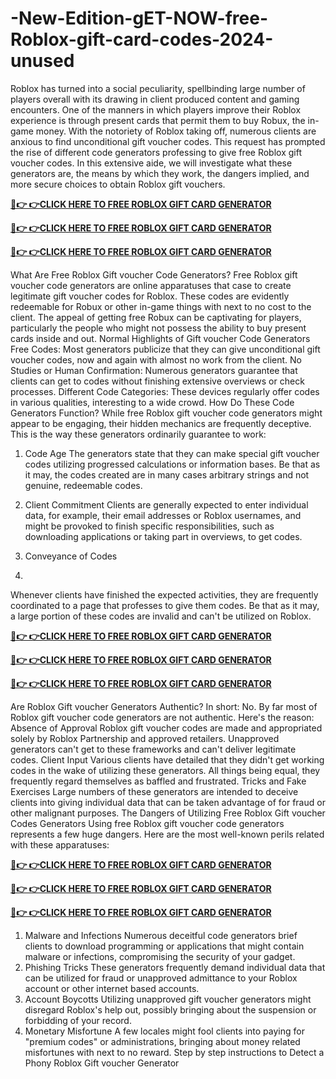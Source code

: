 # -New-Edition-gET-NOW-free-Roblox-gift-card-codes-2024-unused

Roblox has turned into a social peculiarity, spellbinding large number of players overall with its drawing in client produced content and gaming encounters. One of the manners in which players improve their Roblox experience is through present cards that permit them to buy Robux, the in-game money. With the notoriety of Roblox taking off, numerous clients are anxious to find unconditional gift voucher codes. This request has prompted the rise of different code generators professing to give free Roblox gift voucher codes. In this extensive aide, we will investigate what these generators are, the means by which they work, the dangers implied, and more secure choices to obtain Roblox gift vouchers.

**[🔴👉 👉CLICK HERE TO FREE ROBLOX GIFT CARD GENERATOR](https://tinyurl.com/dfthhhuglatestroblox)**

**[🔴👉 👉CLICK HERE TO FREE ROBLOX GIFT CARD GENERATOR](https://tinyurl.com/dfthhhuglatestroblox)**

**[🔴👉 👉CLICK HERE TO FREE ROBLOX GIFT CARD GENERATOR](https://tinyurl.com/dfthhhuglatestroblox)**

What Are Free Roblox Gift voucher Code Generators?
Free Roblox gift voucher code generators are online apparatuses that case to create legitimate gift voucher codes for Roblox. These codes are evidently redeemable for Robux or other in-game things with next to no cost to the client. The appeal of getting free Robux can be captivating for players, particularly the people who might not possess the ability to buy present cards inside and out.
Normal Highlights of Gift voucher Code Generators
Free Codes: Most generators publicize that they can give unconditional gift voucher codes, now and again with almost no work from the client.
No Studies or Human Confirmation: Numerous generators guarantee that clients can get to codes without finishing extensive overviews or check processes.
Different Code Categories: These devices regularly offer codes in various qualities, interesting to a wide crowd.
How Do These Code Generators Function?
While free Roblox gift voucher code generators might appear to be engaging, their hidden mechanics are frequently deceptive. This is the way these generators ordinarily guarantee to work:
1. Code Age
The generators state that they can make special gift voucher codes utilizing progressed calculations or information bases. Be that as it may, the codes created are in many cases arbitrary strings and not genuine, redeemable codes.
2. Client Commitment
Clients are generally expected to enter individual data, for example, their email addresses or Roblox usernames, and might be provoked to finish specific responsibilities, such as downloading applications or taking part in overviews, to get codes.
3. Conveyance of Codes

4. 
Whenever clients have finished the expected activities, they are frequently coordinated to a page that professes to give them codes. Be that as it may, a large portion of these codes are invalid and can't be utilized on Roblox.

**[🔴👉 👉CLICK HERE TO FREE ROBLOX GIFT CARD GENERATOR](https://tinyurl.com/dfthhhuglatestroblox)**

**[🔴👉 👉CLICK HERE TO FREE ROBLOX GIFT CARD GENERATOR](https://tinyurl.com/dfthhhuglatestroblox)**

**[🔴👉 👉CLICK HERE TO FREE ROBLOX GIFT CARD GENERATOR](https://tinyurl.com/dfthhhuglatestroblox)**


Are Roblox Gift voucher Generators Authentic?
In short: No. By far most of Roblox gift voucher code generators are not authentic. Here's the reason:
Absence of Approval
Roblox gift voucher codes are made and appropriated solely by Roblox Partnership and approved retailers. Unapproved generators can't get to these frameworks and can't deliver legitimate codes.
Client Input
Various clients have detailed that they didn't get working codes in the wake of utilizing these generators. All things being equal, they frequently regard themselves as baffled and frustrated.
Tricks and Fake Exercises
Large numbers of these generators are intended to deceive clients into giving individual data that can be taken advantage of for fraud or other malignant purposes.
The Dangers of Utilizing Free Roblox Gift voucher Codes Generators
Using free Roblox gift voucher code generators represents a few huge dangers. Here are the most well-known perils related with these apparatuses:

**[🔴👉 👉CLICK HERE TO FREE ROBLOX GIFT CARD GENERATOR](https://tinyurl.com/dfthhhuglatestroblox)**

**[🔴👉 👉CLICK HERE TO FREE ROBLOX GIFT CARD GENERATOR](https://tinyurl.com/dfthhhuglatestroblox)**

**[🔴👉 👉CLICK HERE TO FREE ROBLOX GIFT CARD GENERATOR](https://tinyurl.com/dfthhhuglatestroblox)**

1. Malware and Infections
Numerous deceitful code generators brief clients to download programming or applications that might contain malware or infections, compromising the security of your gadget.
2. Phishing Tricks
These generators frequently demand individual data that can be utilized for fraud or unapproved admittance to your Roblox account or other internet based accounts.
3. Account Boycotts
Utilizing unapproved gift voucher generators might disregard Roblox's help out, possibly bringing about the suspension or forbidding of your record.
4. Monetary Misfortune
A few locales might fool clients into paying for "premium codes" or administrations, bringing about money related misfortunes with next to no reward.
Step by step instructions to Detect a Phony Roblox Gift voucher Generator
